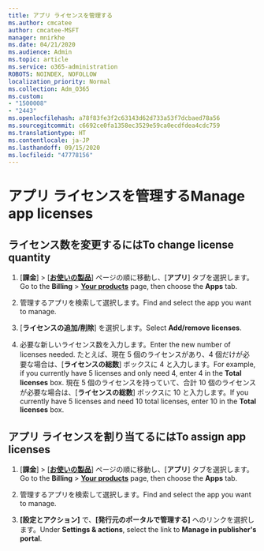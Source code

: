 ```yaml
---
title: アプリ ライセンスを管理する
ms.author: cmcatee
author: cmcatee-MSFT
manager: mnirkhe
ms.date: 04/21/2020
ms.audience: Admin
ms.topic: article
ms.service: o365-administration
ROBOTS: NOINDEX, NOFOLLOW
localization_priority: Normal
ms.collection: Adm_O365
ms.custom:
- "1500008"
- "2443"
ms.openlocfilehash: a78f83fe3f2c63143d62d733a53f7dcbaed78a56
ms.sourcegitcommit: c6692ce0fa1358ec3529e59ca0ecdfdea4cdc759
ms.translationtype: HT
ms.contentlocale: ja-JP
ms.lasthandoff: 09/15/2020
ms.locfileid: "47778156"
---
```

# <a name="manage-app-licenses"></a><span data-ttu-id="d90d0-102">アプリ ライセンスを管理する</span><span class="sxs-lookup"><span data-stu-id="d90d0-102">Manage app licenses</span></span>

## <a name="to-change-license-quantity"></a><span data-ttu-id="d90d0-103">ライセンス数を変更するには</span><span class="sxs-lookup"><span data-stu-id="d90d0-103">To change license quantity</span></span>

1. <span data-ttu-id="d90d0-104">[**課金**] > [**[お使いの製品](https://go.microsoft.com/fwlink/p/?linkid=842054)**] ページの順に移動し、[**アプリ**] タブを選択します。</span><span class="sxs-lookup"><span data-stu-id="d90d0-104">Go to the **Billing** > **[Your products](https://go.microsoft.com/fwlink/p/?linkid=842054)** page, then choose the **Apps** tab.</span></span>

2. <span data-ttu-id="d90d0-105">管理するアプリを検索して選択します。</span><span class="sxs-lookup"><span data-stu-id="d90d0-105">Find and select the app you want to manage.</span></span>  

3. <span data-ttu-id="d90d0-106">[**ライセンスの追加/削除**] を選択します。</span><span class="sxs-lookup"><span data-stu-id="d90d0-106">Select **Add/remove licenses**.</span></span>

4. <span data-ttu-id="d90d0-107">必要な新しいライセンス数を入力します。</span><span class="sxs-lookup"><span data-stu-id="d90d0-107">Enter the new number of licenses needed.</span></span> <span data-ttu-id="d90d0-108">たとえば、現在 5 個のライセンスがあり、4 個だけが必要な場合は、[**ライセンスの総数**] ボックスに 4 と入力します。</span><span class="sxs-lookup"><span data-stu-id="d90d0-108">For example, if you currently have 5 licenses and only need 4, enter 4 in the **Total licenses** box.</span></span> <span data-ttu-id="d90d0-109">現在 5 個のライセンスを持っていて、合計 10 個のライセンスが必要な場合は、[**ライセンスの総数**] ボックスに 10 と入力します。</span><span class="sxs-lookup"><span data-stu-id="d90d0-109">If you currently have 5 licenses and need 10 total licenses, enter 10 in the **Total licenses** box.</span></span>

## <a name="to-assign-app-licenses"></a><span data-ttu-id="d90d0-110">アプリ ライセンスを割り当てるには</span><span class="sxs-lookup"><span data-stu-id="d90d0-110">To assign app licenses</span></span>

1. <span data-ttu-id="d90d0-111">[**課金**] > [**[お使いの製品](https://go.microsoft.com/fwlink/p/?linkid=842054)**] ページの順に移動し、[**アプリ**] タブを選択します。</span><span class="sxs-lookup"><span data-stu-id="d90d0-111">Go to the **Billing** > **[Your products](https://go.microsoft.com/fwlink/p/?linkid=842054)** page, then choose the **Apps** tab.</span></span>

2. <span data-ttu-id="d90d0-112">管理するアプリを検索して選択します。</span><span class="sxs-lookup"><span data-stu-id="d90d0-112">Find and select the app you want to manage.</span></span>  

3. <span data-ttu-id="d90d0-113">**[設定とアクション]** で、**[発行元のポータルで管理する]** へのリンクを選択します。</span><span class="sxs-lookup"><span data-stu-id="d90d0-113">Under **Settings & actions**, select the link to **Manage in publisher's portal**.</span></span>